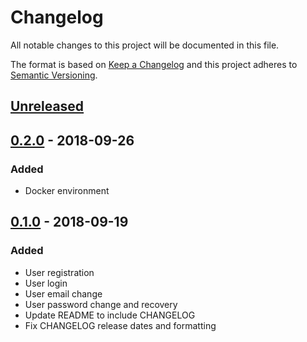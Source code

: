 # Changelog

All notable changes to this project will be documented in this file.

The format is based on [Keep a Changelog](https://keepachangelog.com/en/1.0.0/)
and this project adheres to [Semantic Versioning](https://semver.org/spec/v2.0.0.html).

## [Unreleased]
## [0.2.0] - 2018-09-26
### Added
- Docker environment
 
## [0.1.0] - 2018-09-19
### Added
- User registration
- User login
- User email change
- User password change and recovery    
- Update README to include CHANGELOG 
- Fix CHANGELOG release dates and formatting

[Unreleased]: https://github.com/adshares/adserver/compare/v0.2.0...develop
[0.2.0]: https://github.com/adshares/adserver/compare/v0.1.0...v0.2.0
[0.1.0]: https://github.com/adshares/adserver/releases/tag/v0.1.0
